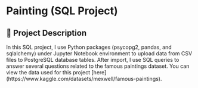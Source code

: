 <h1>Painting (SQL Project)</h1>

<h2>📝 Project Description</h2>
In this SQL project, I use Python packages (psycopg2, pandas, and sqlalchemy) under Jupyter Notebook environment to upload data from CSV files to PostgreSQL database tables. After import, I use SQL queries to answer several questions related to the famous paintings dataset. You can view the data used for this project [here](https://www.kaggle.com/datasets/mexwell/famous-paintings).
